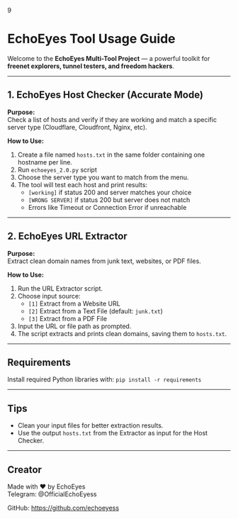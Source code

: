 9
# **EchoEyes Tool Usage Guide**

Welcome to the **EchoEyes Multi-Tool Project** — a powerful toolkit for **freenet explorers, tunnel testers, and freedom hackers**.

---

## **1. EchoEyes Host Checker (Accurate Mode)**

**Purpose:**  
Check a list of hosts and verify if they are working and match a specific server type (Cloudflare, Cloudfront, Nginx, etc).

**How to Use:**  
1. Create a file named `hosts.txt` in the same folder containing one hostname per line.  
2. Run `echoeyes_2.0.py` script  
3. Choose the server type you want to match from the menu.  
4. The tool will test each host and print results:  
   - `[working]` if status 200 and server matches your choice  
   - `[WRONG SERVER]` if status 200 but server does not match  
   - Errors like Timeout or Connection Error if unreachable

---

## **2. EchoEyes URL Extractor**

**Purpose:**  
Extract clean domain names from junk text, websites, or PDF files.

**How to Use:**  
1. Run the URL Extractor script.  
2. Choose input source:  
   - `[1]` Extract from a Website URL  
   - `[2]` Extract from a Text File (default: `junk.txt`)  
   - `[3]` Extract from a PDF File  
3. Input the URL or file path as prompted.  
4. The script extracts and prints clean domains, saving them to `hosts.txt`.

---

## **Requirements**

Install required Python libraries with: 
`pip install -r requirements`

---

## **Tips**

- Clean your input files for better extraction results.  
- Use the output `hosts.txt` from the Extractor as input for the Host Checker.

---

## **Creator**

Made with ♥ by EchoEyes  
Telegram: @OfficialEchoEyess

GitHub: https://github.com/echoeyess

